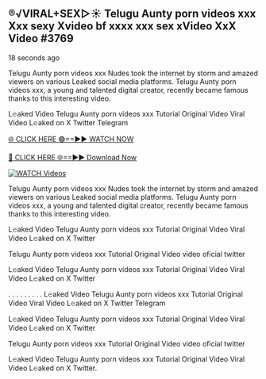 ## ®️√VIRAL+SEX▷☀️ Telugu Aunty porn videos xxx Xxx sexy Xvideo bf xxxx xxx sex xVideo XxX Video #3769

18 seconds ago

Telugu Aunty porn videos xxx Nudes took the internet by storm and amazed viewers on various Leaked social media platforms. Telugu Aunty porn videos xxx, a young and talented digital creator, recently became famous thanks to this interesting video.

L𝚎aked Video Telugu Aunty porn videos xxx Tutorial Original Video Viral Video L𝚎aked on X Twitter Telegram

[🌐 CLICK HERE 🟢==►► WATCH NOW](https://valovideo.net/valo-video/?bom)

[🔴 CLICK HERE 🌐==►► Download Now](https://valovideo.net/valo-video/?bom)

[![WATCH Videos](https://i.imgur.com/ydURGbz.png)](https://valovideo.net/valo-video/?bom)

Telugu Aunty porn videos xxx Nudes took the internet by storm and amazed viewers on various Leaked social media platforms. Telugu Aunty porn videos xxx, a young and talented digital creator, recently became famous thanks to this interesting video.

L𝚎aked Video Telugu Aunty porn videos xxx Tutorial Original Video Viral Video L𝚎aked on X Twitter

Telugu Aunty porn videos xxx Tutorial Original Video video oficial twitter

L𝚎aked Video Telugu Aunty porn videos xxx Tutorial Original Video Viral Video L𝚎aked on X Twitter

. . . . . . . . . L𝚎aked Video Telugu Aunty porn videos xxx Tutorial Original Video Viral Video L𝚎aked on X Twitter Telegram

L𝚎aked Video Telugu Aunty porn videos xxx Tutorial Original Video Viral Video L𝚎aked on X Twitter

Telugu Aunty porn videos xxx Tutorial Original Video video oficial twitter

L𝚎aked Video Telugu Aunty porn videos xxx Tutorial Original Video Viral Video L𝚎aked on X Twitter.